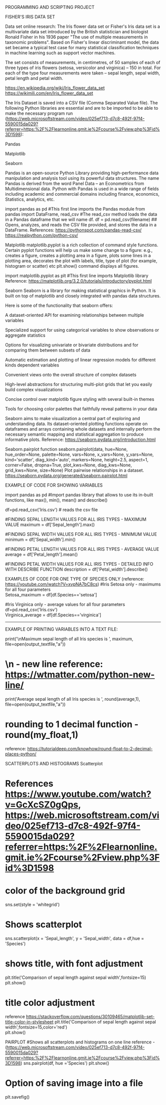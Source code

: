 PROGRAMMING AND SCRIPTING PROJECT

FISHER'S IRIS DATA SET


Data set online research:
The Iris flower data set or Fisher's Iris data set is a multivariate data set introduced by the British statistician and biologist Ronald Fisher in his 1936 paper "The use of multiple measurements in taxonomic problems".
Based on Fisher's linear discriminant model, the data set became a typical test case for many statistical classification techniques in machine learning such as support vector machines.

The set consists of measurements, in centimetres, of 50 samples of each of three types of iris flowers (setosa, versicolor and virginica) – 150 in total. 
For each of the type four measurements were taken – sepal length, sepal width, petal length and petal width.

https://en.wikipedia.org/wiki/Iris_flower_data_set
https://wikimili.com/en/Iris_flower_data_set



The Iris Dataset is saved into a CSV file (Comma Separated Value file).
The following Python libraries are essential and are to be imported to be able to make the necessary program run (https://web.microsoftstream.com/video/025ef713-d7c8-492f-97f4-5590015da029?referrer=https:%2F%2Flearnonline.gmit.ie%2Fcourse%2Fview.php%3Fid%3D1598):

Pandas 

Matplotlib

Seaborn


Pandas is an open-source Python Library providing high-performance data manipulation and analysis tool using its powerful data structures. The name Pandas is derived from the word Panel Data – an Econometrics from Multidimensional data.
Python with Pandas is used in a wide range of fields including academic and commercial domains including finance, economics, Statistics, analytics, etc.

import pandas as pd                           #This first line imports the Pandas module
from pandas import DataFrame, read_csv        #The read_csv method loads the data in a Pandas dataframe that we will name df.
df = pd.read_csv(filename)                    ## Opens, analyzes, and reads the CSV file provided, and stores the data in a DataFrame.
References: https://pythonspot.com/pandas-read-csv/
	   https://realpython.com/python-csv/

Matplotlib
matplotlib.pyplot is a rich collection of command style functions. Certain pyplot functions will help us make some change to a figure: e.g., creates a figure, creates a plotting area in a figure, plots some lines in a plotting area, decorates the plot with labels, title, type of plot (for example, histogram or scatter) etc
plt.show() command displays all figures.

import matplotlib.pyplot as plt              #This first line imports Matplotlib library
Reference: https://matplotlib.org/3.2.0/tutorials/introductory/pyplot.html


Seaborn
Seaborn is a library for making statistical graphics in Python. It is built on top of matplotlib and closely integrated with pandas data structures.

Here is some of the functionality that seaborn offers:

A dataset-oriented API for examining relationships between multiple variables

Specialized support for using categorical variables to show observations or aggregate statistics

Options for visualizing univariate or bivariate distributions and for comparing them between subsets of data

Automatic estimation and plotting of linear regression models for different kinds dependent variables

Convenient views onto the overall structure of complex datasets

High-level abstractions for structuring multi-plot grids that let you easily build complex visualizations

Concise control over matplotlib figure styling with several built-in themes

Tools for choosing color palettes that faithfully reveal patterns in your data

Seaborn aims to make visualization a central part of exploring and understanding data. Its dataset-oriented plotting functions operate on dataframes and arrays containing whole datasets and internally perform the necessary semantic mapping and statistical aggregation to produce informative plots.
Reference: https://seaborn.pydata.org/introduction.html

Seaborn.pairplot function
seaborn.pairplot(data, hue=None, hue_order=None, palette=None, vars=None, x_vars=None, y_vars=None, kind='scatter', diag_kind='auto', markers=None, height=2.5, aspect=1, corner=False, dropna=True, plot_kws=None, diag_kws=None, grid_kws=None, size=None)
Plot pairwise relationships in a dataset.
https://seaborn.pydata.org/generated/seaborn.pairplot.html

EXAMPLE OF CODE FOR SHOWING VARIABLES

import pandas as pd   #Import pandas library that allows to use its in-built functions, like max(), min(), mean() and describe()

df=pd.read_csv('Iris.csv')     # reads the csv file

#FINDING SEPAL LENGTH VALUES FOR ALL IRIS TYPES - MAXIMUM VALUE
maximum = df['Sepal_length'].max()


#FINDING SEPAL WIDTH VALUES FOR ALL IRIS TYPES - MINIMUM VALUE
minimum = df['Sepal_width'].min()


#FINDING PETAL LENGTH VALUES FOR ALL IRIS TYPES - AVERAGE VALUE 
average = df['Petal_length'].mean()


#FINDING PETAL WIDTH VALUES FOR ALL IRIS TYPES - DETAILED INFO WITH DESCRIBE FUNCTION
description = df['Petal_width'].describe()

EXAMPLES OF CODE FOR ONE TYPE OF SPECIES ONLY
(reference: https://youtube.com/watch?V=xvpNA7bC8cs)
#Iris Setosa only  - maximums for all four parameters                                                     
Setosa_maximum = df[df.Species=='setosa']                                   

#Iris Virginica only  - average values for all four parameters
df=pd.read_csv('Iris.csv')                
Virginica_average = df[df.Species=='virginica']    


---------------------------------------------------------------
EXAMPLE OF PRINTING VARIABLES INTO A TEXT FILE:

print('\nMaximum sepal length of all Iris species is ', maximum, file=open(output_textfile,"a"))          
# \n - new line reference: https://wtmatter.com/python-new-line/  
print('Average sepal length of all Iris species is ', round(average,1), file=open(output_textfile,"a"))  
# rounding to 1 decimal function - round(my_float,1)  
reference:  https://tutorialdeep.com/knowhow/round-float-to-2-decimal-places-python/  


SCATTERPLOTS AND HISTOGRAMS 
Scatterplot

# References https://www.youtube.com/watch?v=GcXcSZ0gQps, https://web.microsoftstream.com/video/025ef713-d7c8-492f-97f4-5590015da029?referrer=https:%2F%2Flearnonline.gmit.ie%2Fcourse%2Fview.php%3Fid%3D1598

# color of the background grid
sns.set(style = 'whitegrid')                                                        

# Shows scatterplot
sns.scatterplot(x = 'Sepal_length', y = 'Sepal_width', data = df,hue = 'Species')

# shows title, with font adjustment
plt.title('Comparison of sepal length against sepal width',fontsize=15)
plt.show()

# title color adjustment
reference https://stackoverflow.com/questions/30109465/matplotlib-set-title-color-in-stylesheet
plt.title('Comparison of sepal length against sepal width',fontsize=15,color='red')             
plt.show()

PAIRPLOT
#Shows all scatterplots and histograms on one line
reference - (https://web.microsoftstream.com/video/025ef713-d7c8-492f-97f4-5590015da029?referrer=https:%2F%2Flearnonline.gmit.ie%2Fcourse%2Fview.php%3Fid%3D1598)
sns.pairplot(df, hue  ='Species')
plt.show()

# Option of saving image into a file
plt.savefig()
